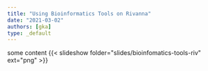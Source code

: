 ```yaml
---
title: "Using Bioinformatics Tools on Rivanna"
date: "2021-03-02"
authors: [gka]
type: _default
---
```

some content
{{< slideshow folder="slides/bioinfomatics-tools-riv" ext="png" >}}
